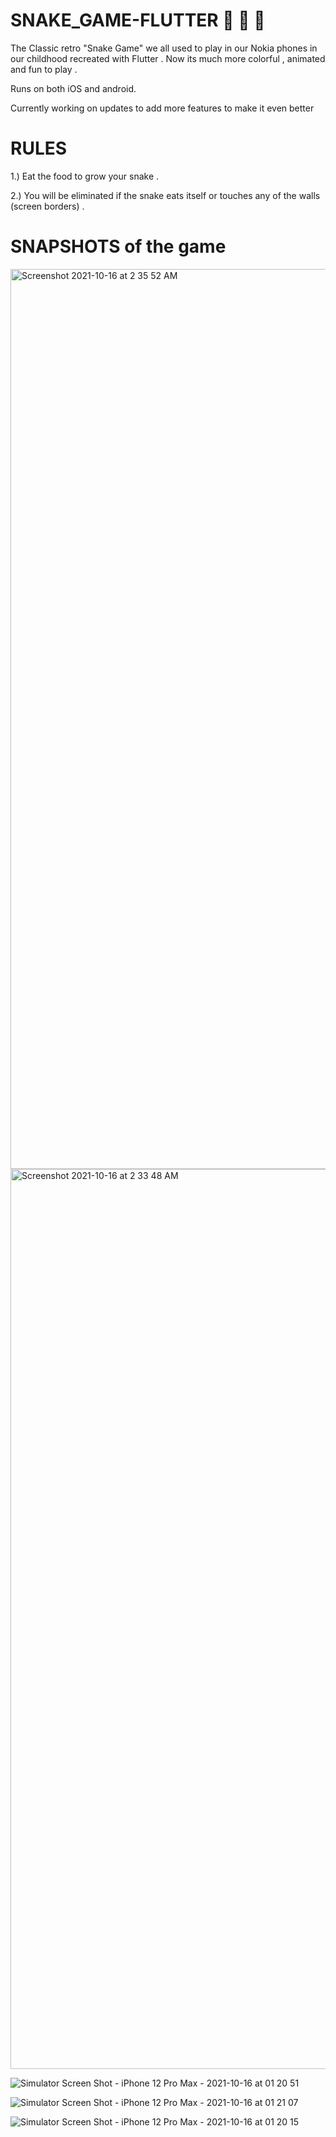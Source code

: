 # SNAKE_GAME-FLUTTER 🐍 🍅 🐍
The Classic retro "Snake Game" we all used to play in our Nokia phones in our childhood recreated with Flutter .
Now its much more colorful , animated and fun to play .
 
Runs on both iOS and android.

Currently working on updates to add more features to make it even better

# RULES
1.) Eat the food to grow your snake .

2.) You will be eliminated if the snake eats itself or touches any of the walls (screen borders) .

# SNAPSHOTS of the game 



<img width="1440" alt="Screenshot 2021-10-16 at 2 35 52 AM" src="https://user-images.githubusercontent.com/77092646/137553488-0cfa4409-7a43-431f-8415-2c4d6502023c.png">



<img width="1440" alt="Screenshot 2021-10-16 at 2 33 48 AM" src="https://user-images.githubusercontent.com/77092646/137553302-63fe10b4-120d-473c-93cd-c4a9b3fb9f7a.png">


![Simulator Screen Shot - iPhone 12 Pro Max - 2021-10-16 at 01 20 51](https://user-images.githubusercontent.com/77092646/137553058-c777e825-bb34-4023-90a0-bf12ad90004c.png)


![Simulator Screen Shot - iPhone 12 Pro Max - 2021-10-16 at 01 21 07](https://user-images.githubusercontent.com/77092646/137553072-57141988-8f40-40df-802e-02935145fcf6.png)


![Simulator Screen Shot - iPhone 12 Pro Max - 2021-10-16 at 01 20 15](https://user-images.githubusercontent.com/77092646/137553090-6a0b3e06-ec77-447b-a750-f5546c41d795.png)

